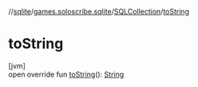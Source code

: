 //[sqlite](../../../index.md)/[games.soloscribe.sqlite](../index.md)/[SQLCollection](index.md)/[toString](to-string.md)

# toString

[jvm]\
open override fun [toString](to-string.md)(): [String](https://kotlinlang.org/api/core/kotlin-stdlib/kotlin/-string/index.html)